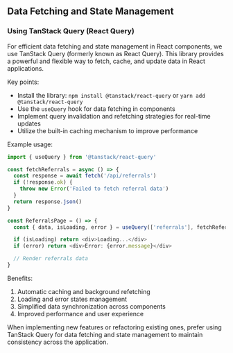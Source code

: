 <!-- ... existing knowledge file ... -->

## Data Fetching and State Management

### Using TanStack Query (React Query)

For efficient data fetching and state management in React components, we use TanStack Query (formerly known as React Query). This library provides a powerful and flexible way to fetch, cache, and update data in React applications.

Key points:
- Install the library: `npm install @tanstack/react-query` or `yarn add @tanstack/react-query`
- Use the `useQuery` hook for data fetching in components
- Implement query invalidation and refetching strategies for real-time updates
- Utilize the built-in caching mechanism to improve performance

Example usage:

```typescript
import { useQuery } from '@tanstack/react-query'

const fetchReferrals = async () => {
  const response = await fetch('/api/referrals')
  if (!response.ok) {
    throw new Error('Failed to fetch referral data')
  }
  return response.json()
}

const ReferralsPage = () => {
  const { data, isLoading, error } = useQuery(['referrals'], fetchReferrals)

  if (isLoading) return <div>Loading...</div>
  if (error) return <div>Error: {error.message}</div>

  // Render referrals data
}
```

Benefits:
1. Automatic caching and background refetching
2. Loading and error states management
3. Simplified data synchronization across components
4. Improved performance and user experience

When implementing new features or refactoring existing ones, prefer using TanStack Query for data fetching and state management to maintain consistency across the application.

<!-- ... rest of the knowledge file ... -->
